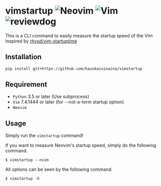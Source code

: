 # vimstartup ![Neovim](https://github.com/kazukazuinaina/vimstartup/workflows/Neovim/badge.svg?branch=master) ![Vim](https://github.com/kazukazuinaina/vimstartup/workflows/Vim/badge.svg?branch=master) ![reviewdog](https://github.com/kazukazuinaina/vimstartup/workflows/reviewdog/badge.svg?branch=master)

This is a CLI command to easily measure the startup speed of the Vim Inspired by [rhysd/vim-startuptime](https://github.com/rhysd/vim-startuptime)

## Installation

```sh
pip install git+https://github.com/kazukazuinaina/vimstartup
```

## Requirement

- `Python` 3.5 or later (Use subprocess)
- `Vim` 7.4.1444 or later (for --not-a-term startup option)
- `Neovim`

## Usage

Simply run the `vimstartup` command!

If you want to measure Neovim's startup speed, simply do the following command.

```
$ vimstartup --nvim
```

All options can be seen by the following command.

```
$ vimstartup -h
```

